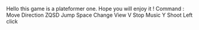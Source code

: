 Hello this game is a plateformer one. Hope you will enjoy it !
Command :
  Move Direction 
      ZQSD
  Jump
      Space
  Change View
      V
  Stop Music
      Y
  Shoot
      Left click
      
